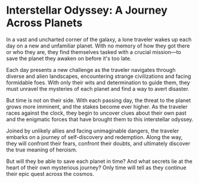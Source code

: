 # Interstellar Odyssey: A Journey Across Planets

In a vast and uncharted corner of the galaxy, a lone traveler wakes up each day on a new and unfamiliar planet. With no memory of how they got there or who they are, they find themselves tasked with a crucial mission—to save the planet they awaken on before it's too late.

Each day presents a new challenge as the traveler navigates through diverse and alien landscapes, encountering strange civilizations and facing formidable foes. With only their wits and determination to guide them, they must unravel the mysteries of each planet and find a way to avert disaster.

But time is not on their side. With each passing day, the threat to the planet grows more imminent, and the stakes become ever higher. As the traveler races against the clock, they begin to uncover clues about their own past and the enigmatic forces that have brought them to this interstellar odyssey.

Joined by unlikely allies and facing unimaginable dangers, the traveler embarks on a journey of self-discovery and redemption. Along the way, they will confront their fears, confront their doubts, and ultimately discover the true meaning of heroism.

But will they be able to save each planet in time? And what secrets lie at the heart of their own mysterious journey? Only time will tell as they continue their epic quest across the cosmos.